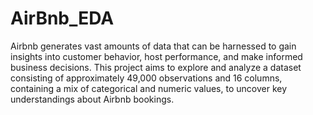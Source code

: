 # AirBnb_EDA

Airbnb generates vast amounts of data that can be harnessed to gain insights into customer behavior, host performance, and make informed business decisions. This project aims to explore and analyze a dataset consisting of approximately 49,000 observations and 16 columns, containing a mix of categorical and numeric values, to uncover key understandings about Airbnb bookings.
